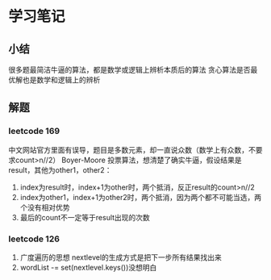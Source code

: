 # 学习笔记

## 小结

很多题最简洁牛逼的算法，都是数学或逻辑上辨析本质后的算法
贪心算法是否最优解也是数学和逻辑上的辨析

## 解题

### leetcode 169

中文网站官方里面有误导，题目是多数元素，却一直说众数（数学上有众数，不要求count>n//2）
Boyer-Moore 投票算法，想清楚了确实牛逼，假设结果是result，其他为other1，other2：
1. index为result时，index+1为other时，两个抵消，反正result的count>n//2
2. index为other1，index+1为other2时，两个抵消，因为两个都不可能当选，两个没有相对优势
3. 最后的count不一定等于result出现的次数

### leetcode 126

1. 广度遍历的思想 nextlevel的生成方式是把下一步所有结果找出来
2. wordList -= set(nextlevel.keys())没想明白